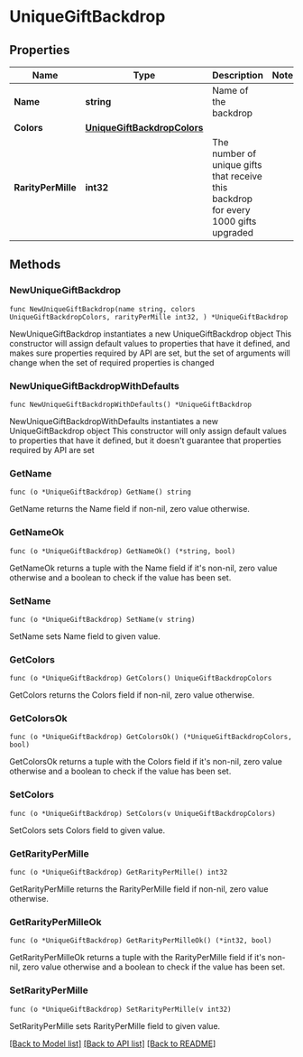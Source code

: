 # UniqueGiftBackdrop

## Properties

Name | Type | Description | Notes
------------ | ------------- | ------------- | -------------
**Name** | **string** | Name of the backdrop | 
**Colors** | [**UniqueGiftBackdropColors**](UniqueGiftBackdropColors.md) |  | 
**RarityPerMille** | **int32** | The number of unique gifts that receive this backdrop for every 1000 gifts upgraded | 

## Methods

### NewUniqueGiftBackdrop

`func NewUniqueGiftBackdrop(name string, colors UniqueGiftBackdropColors, rarityPerMille int32, ) *UniqueGiftBackdrop`

NewUniqueGiftBackdrop instantiates a new UniqueGiftBackdrop object
This constructor will assign default values to properties that have it defined,
and makes sure properties required by API are set, but the set of arguments
will change when the set of required properties is changed

### NewUniqueGiftBackdropWithDefaults

`func NewUniqueGiftBackdropWithDefaults() *UniqueGiftBackdrop`

NewUniqueGiftBackdropWithDefaults instantiates a new UniqueGiftBackdrop object
This constructor will only assign default values to properties that have it defined,
but it doesn't guarantee that properties required by API are set

### GetName

`func (o *UniqueGiftBackdrop) GetName() string`

GetName returns the Name field if non-nil, zero value otherwise.

### GetNameOk

`func (o *UniqueGiftBackdrop) GetNameOk() (*string, bool)`

GetNameOk returns a tuple with the Name field if it's non-nil, zero value otherwise
and a boolean to check if the value has been set.

### SetName

`func (o *UniqueGiftBackdrop) SetName(v string)`

SetName sets Name field to given value.


### GetColors

`func (o *UniqueGiftBackdrop) GetColors() UniqueGiftBackdropColors`

GetColors returns the Colors field if non-nil, zero value otherwise.

### GetColorsOk

`func (o *UniqueGiftBackdrop) GetColorsOk() (*UniqueGiftBackdropColors, bool)`

GetColorsOk returns a tuple with the Colors field if it's non-nil, zero value otherwise
and a boolean to check if the value has been set.

### SetColors

`func (o *UniqueGiftBackdrop) SetColors(v UniqueGiftBackdropColors)`

SetColors sets Colors field to given value.


### GetRarityPerMille

`func (o *UniqueGiftBackdrop) GetRarityPerMille() int32`

GetRarityPerMille returns the RarityPerMille field if non-nil, zero value otherwise.

### GetRarityPerMilleOk

`func (o *UniqueGiftBackdrop) GetRarityPerMilleOk() (*int32, bool)`

GetRarityPerMilleOk returns a tuple with the RarityPerMille field if it's non-nil, zero value otherwise
and a boolean to check if the value has been set.

### SetRarityPerMille

`func (o *UniqueGiftBackdrop) SetRarityPerMille(v int32)`

SetRarityPerMille sets RarityPerMille field to given value.



[[Back to Model list]](../README.md#documentation-for-models) [[Back to API list]](../README.md#documentation-for-api-endpoints) [[Back to README]](../README.md)


